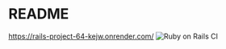 # README

https://rails-project-64-kejw.onrender.com/
![Ruby on Rails CI](https://github.com/TheGor-365/rails-project-64/actions/workflows/tests.yml/badge.svg)
